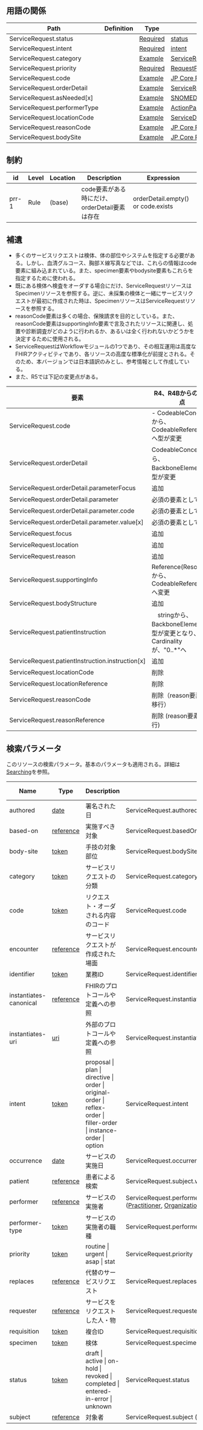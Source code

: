 ## 用語の関係

| Path | Definition | Type | Reference |
| --- | --- | --- | --- |
| ServiceRequest.status |  | [Required](http://hl7.org/fhir/R4/terminologies.html#required) | [status](http://hl7.org/fhir/R4/valueset-request-status.html) |
| ServiceRequest.intent |  | [Required](http://hl7.org/fhir/R4/terminologies.html#required) | [intent](http://hl7.org/fhir/R4/valueset-request-intent.html) |
| ServiceRequest.category |  | [Example](http://hl7.org/fhir/R4/terminologies.html#example) | [ServiceRequestCategoryCodes](http://hl7.org/fhir/R4/valueset-servicerequest-category.html) |
| ServiceRequest.priority |  | [Required](http://hl7.org/fhir/R4/terminologies.html#required) | [RequestPriority](http://hl7.org/fhir/R4/valueset-request-priority.html) |
| ServiceRequest.code |  | [Example](http://hl7.org/fhir/R4/terminologies.html#example) | [JP Core Procedure Codes Medical ValueSet](https://jpfhir.jp/fhir/core/terminology/ig/ValueSet-JP_ProcedureCodesMedical_VS) |
| ServiceRequest.orderDetail |  | [Example](http://hl7.org/fhir/R4/terminologies.html#example) | [ServiceRequestOrderDetailsCodes](http://hl7.org/fhir/R4/valueset-servicerequest-orderdetail.html) |
| ServiceRequest.asNeeded[x] |  | [Example](http://hl7.org/fhir/R4/terminologies.html#example) | [SNOMEDCTMedicationAsNeededReasonCodes](http://hl7.org/fhir/R4/valueset-medication-as-needed-reason.html) |
| ServiceRequest.performerType |  | [Example](http://hl7.org/fhir/R4/terminologies.html#example) | [ActionParticipantRole](http://terminology.hl7.org/3.1.0/ValueSet-action-participant-role.html) |
| ServiceRequest.locationCode |  | [Example](http://hl7.org/fhir/R4/terminologies.html#example) | [ServiceDeliveryLocationRoleType](http://terminology.hl7.org/3.1.0/ValueSet-v3-ServiceDeliveryLocationRoleType.html) |
| ServiceRequest.reasonCode |  | [Example](http://hl7.org/fhir/R4/terminologies.html#example) | [JP Core Procedure Reason ValueSet](https://jami-fhir-jp-wg.github.io/jp-core-v1xpages/jpcore-r4/feature/swg2_servicerequest/ValueSet-jp-procedure-reason-vs.html) |
| ServiceRequest.bodySite |  | [Example](http://hl7.org/fhir/R4/terminologies.html#example) | [JP Core Procedure BodySite ValueSet](https://jami-fhir-jp-wg.github.io/jp-core-v1xpages/jpcore-r4/feature/swg2_servicerequest/ValueSet-jp-procedure-body-site-vs.html) |


## 制約

| id | Level | Location | Description | Expression |
| --- | --- | --- | --- | --- |
| prr-1 | Rule | (base) | code要素がある時にだけ、orderDetail要素は存在 | orderDetail.empty() or code.exists |


## 補遺

- 多くのサービスリクエストは検体、体の部位やシステムを指定する必要がある。しかし、血清グルコース、胸部Ｘ線写真などでは、これらの情報はcode要素に組み込まれている。また、specimen要素やbodysite要素もこれらを指定するために使われる。
- 既にある検体へ検査をオーダする場合にだけ、ServiceRequestリソースはSpecimenリソースを参照する。逆に、未採集の検体と一緒にサービスリクエストが最初に作成された時は、SpecimenリソースはServiceRequestリソースを参照する。
- reasonCode要素は多くの場合、保険請求を目的としている。また、reasonCode要素はsupportingInfo要素で言及されたリソースに関連し、処置や診断調査がどのように行われるか、あるいは全く行われないかどうかを決定するために使用される。
- ServiceRequestはWorkflowモジュールの1つであり、その相互運用は高度なFHIRアクティビティであり、各リソースの高度な標準化が前提とされる。そのため、本バージョンでは日本語訳のみとし、参考情報として作成している。
- また、R5では下記の変更点がある。

| 要素 | R4、R4Bからの変更点 |
| --- | --- |
| ServiceRequest.code | - CodeableConceptから、CodeableReferenceへ型が変更 |
| ServiceRequest.orderDetail | CodeableConceptから、BackboneElementへ型が変更 |
| ServiceRequest.orderDetail.parameterFocus | 追加 |
| ServiceRequest.orderDetail.parameter | 必須の要素として追加 |
| ServiceRequest.orderDetail.parameter.code | 必須の要素として追加 |
| ServiceRequest.orderDetail.parameter.value[x] | 必須の要素として追加 |
| ServiceRequest.focus | 追加 |
| ServiceRequest.location | 追加 |
| ServiceRequest.reason | 追加 |
| ServiceRequest.supportingInfo | Reference(Resource)から、CodeableReferenceへ変更 |
| ServiceRequest.bodyStructure | 追加 |
| ServiceRequest.patientInstruction |　stringから、BackboneElementへ型が変更となり、Cardinalityが、"0..*"へ |
| ServiceRequest.patientInstruction.instruction[x] | 追加 |
| ServiceRequest.locationCode | 削除 |
| ServiceRequest.locationReference | 削除 |
| ServiceRequest.reasonCode | 削除（reason要素へ移行）|
| ServiceRequest.reasonReference | 削除 (reason要素へ移行) |

## 検索パラメータ

このリソースの検索パラメータ。基本のパラメータも適用される。詳細は[Searching](http://hl7.org/fhir/R4/search.html)を参照。

| Name | Type | Description | Expression | In Common |
| --- | --- | --- | --- | --- |
| authored | [date](http://hl7.org/fhir/R4/search.html#date) | 署名された日 | ServiceRequest.authoredOn | |
| based-on | [reference](http://hl7.org/fhir/R4/search.html#reference) | 実施すべき対象 | ServiceRequest.basedOn ([CarePlan](http://hl7.org/fhir/R4/careplan.html), [MedicationRequest](http://hl7.org/fhir/R4/medicationrequest.html), [ServiceRequest](http://hl7.org/fhir/R4/servicerequest.html)) | |
| body-site |[token](http://hl7.org/fhir/R4/search.html#token) | 手技の対象部位 | ServiceRequest.bodySite |
| category | [token](http://hl7.org/fhir/R4/search.html#token) | サービスリクエストの分類 | ServiceRequest.category |
| code | [token](http://hl7.org/fhir/R4/search.html#token) | リクエスト・オーダされる内容のコード | ServiceRequest.code |
| encounter | [reference](http://hl7.org/fhir/R4/search.html#reference) | サービスリクエストが作成された場面 | ServiceRequest.encounter ([Encounter](http://hl7.org/fhir/R4/encounter.html)) | |
| identifier | [token](http://hl7.org/fhir/R4/search.html#token) | 業務ID | ServiceRequest.identifier |
| instantiates-canonical | [reference](http://hl7.org/fhir/R4/search.html#reference) | FHIRのプロトコールや定義への参照 | ServiceRequest.instantiatesCanonical ([PlanDefinition](http://hl7.org/fhir/R4/plandefinition.html), [ActivityDefinition](http://hl7.org/fhir/R4/activitydefinition.html)) | |
| instantiates-uri | [uri](http://hl7.org/fhir/R4/search.html#uri) | 外部のプロトコールや定義への参照 | ServiceRequest.instantiatesUri |
| intent | [token](http://hl7.org/fhir/R4/search.html#token) | proposal \| plan \| directive \| order \| original-order \| reflex-order \| filler-order \| instance-order \| option | ServiceRequest.intent |
| occurrence | [date](http://hl7.org/fhir/R4/search.html#date) | サービスの実施日 | ServiceRequest.occurrence |
| patient | [reference](http://hl7.org/fhir/R4/search.html#reference) | 患者による検索 | ServiceRequest.subject.where(resolve() is Patient) ([Patient](http://hl7.org/fhir/R4/patient.html)) |
| performer | [reference](http://hl7.org/fhir/R4/search.html#reference) | サービスの実施者 | ServiceRequest.performer ([Practitioner](http://hl7.org/fhir/R4/practitioner.html), [Organization](http://hl7.org/fhir/R4/organization.html), [CareTeam](http://hl7.org/fhir/R4/careteam.html), [Device](http://hl7.org/fhir/R4/device.html), [Patient](http://hl7.org/fhir/R4/patient.html), [HealthcareService](http://hl7.org/fhir/R4/healthcareservice.html), [PractitionerRole](http://hl7.org/fhir/R4/practitionerrole.html), [RelatedPerson](http://hl7.org/fhir/R4/relatedperson.html)) |
| performer-type | [token](http://hl7.org/fhir/R4/search.html#token) | サービスの実施者の職種 | ServiceRequest.performerType |
| priority | [token](http://hl7.org/fhir/R4/search.html#token) | routine \| urgent \| asap \| stat | ServiceRequest.priority |
| replaces | [reference](http://hl7.org/fhir/R4/search.html#reference) | 代替のサービスリクエスト | ServiceRequest.replaces ([ServiceRequest](http://hl7.org/fhir/R4/servicerequest.html)) |
| requester | [reference](http://hl7.org/fhir/R4/search.html#reference) | サービスをリクエストした人・物 | ServiceRequest.requester ([Practitioner](http://hl7.org/fhir/R4/practitioner.html), [Organization](http://hl7.org/fhir/R4/organization.html), [Device](http://hl7.org/fhir/R4/device.html), [Patient](http://hl7.org/fhir/R4/patient.html),  [PractitionerRole](http://hl7.org/fhir/R4/practitionerrole.html), [RelatedPerson](http://hl7.org/fhir/R4/relatedperson.html)) |
| requisition | [token](http://hl7.org/fhir/R4/search.html#token) | 複合ID | ServiceRequest.requisition |
| specimen | [token](http://hl7.org/fhir/R4/search.html#reference) | 検体 | ServiceRequest.specimen ([Specimen](http://hl7.org/fhir/R4/specimen.html)) |
| status | [token](http://hl7.org/fhir/R4/search.html#token) | draft \| active \| on-hold \| revoked \| completed \| entered-in-error \| unknown | ServiceRequest.status |
| subject | [reference](http://hl7.org/fhir/R4/search.html#reference) | 対象者 | ServiceRequest.subject ( [Group](http://hl7.org/fhir/R4/group.html), [Device](http://hl7.org/fhir/R4/device.html), [Patient](http://hl7.org/fhir/R4/patient.html), [Location](http://hl7.org/fhir/R4/location.html)) |